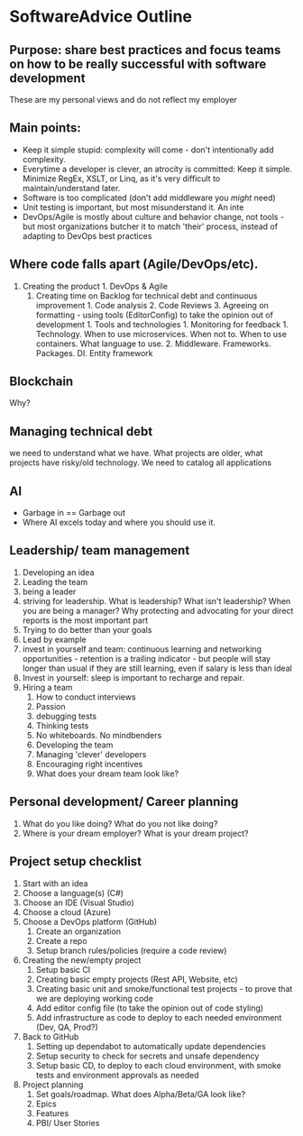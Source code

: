 # SoftwareAdvice Outline

## Purpose: share best practices and focus teams on how to be really successful with software development
These are my personal views and do not reflect my employer

## Main points:
- Keep it simple stupid: complexity will come - don't intentionally add complexity.
- Everytime a developer is clever, an atrocity is committed: Keep it simple. Minimize RegEx, XSLT, or Linq, as it's very difficult to maintain/understand later. 
- Software is too complicated (don't add middleware you *might* need)
- Unit testing is important, but most misunderstand it. An inte
- DevOps/Agile is mostly about culture and behavior change, not tools - but most organizations butcher it to match 'their' process, instead of adapting to DevOps best practices

## Where code falls apart (Agile/DevOps/etc). 

  1. Creating the product
    1. DevOps & Agile
      1. Creating time on Backlog for technical debt and continuous improvement
    1. Code analysis
    2. Code Reviews
    3. Agreeing on formatting - using tools (EditorConfig) to take the opinion out of development
    1. Tools and technologies
    1. Monitoring for feedback
    1. Technology. When to use microservices. When not to. When to use containers. What language to use.
    2. Middleware. Frameworks. Packages. DI. Entity framework

## Blockchain

Why?

## Managing technical debt

we need to understand what we have. What projects are older, what projects have risky/old technology. We need to catalog all applications

## AI

- Garbage in == Garbage out
- Where AI excels today and where you should use it. 

## Leadership/ team management

1. Developing an idea
1. Leading the team
2. being a leader
3. striving for leadership. What is leadership? What isn't leadership? When you are being a manager? Why protecting and advocating for your direct reports is the most important part
4. Trying to do better than your goals
5. Lead by example
6. invest in yourself and team: continuous learning and networking opportunities - retention is a trailing indicator - but people will stay longer than usual if they are still learning, even if salary is less than ideal
7. Invest in yourself: sleep is important to recharge and repair.
8. Hiring a team
    1. How to conduct interviews
      1. Passion 
      1. debugging tests
      1. Thinking tests
      1. No whiteboards. No mindbenders 
    2. Developing the team
      1. Managing 'clever' developers
      1. Encouraging right incentives
    3. What does your dream team look like?

## Personal development/ Career planning

1. What do you like doing? What do you not like doing?
2. Where is your dream employer? What is your dream project? 


## Project setup checklist

1. Start with an idea
2. Choose a language(s) (C#)
3. Choose an IDE (Visual Studio)
4. Choose a cloud (Azure) 
5. Choose a DevOps platform (GitHub)
    1. Create an organization
    2. Create a repo
    3. Setup branch rules/policies (require a code review)
6. Creating the new/empty project
    1. Setup basic CI
    2. Creating basic empty projects (Rest API, Website, etc)
    3. Creating basic unit and smoke/functional test projects - to prove that we are deploying working code 
    4. Add editor config file (to take the opinion out of code styling)
    5. Add infrastructure as code to deploy to each needed environment (Dev, QA, Prod?)
7. Back to GitHub
     1. Setting up dependabot to automatically update dependencies
     2. Setup security to check for secrets and unsafe dependency
     3. Setup basic CD, to deploy to each cloud environment, with smoke tests and environment approvals as needed 
8. Project planning
     1. Set goals/roadmap. What does Alpha/Beta/GA look like?
     2. Epics
     3. Features
     4. PBI/ User Stories
